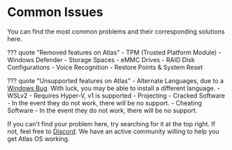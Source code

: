 # Common Issues

You can find the most common problems and their corresponding solutions here.

??? quote "Removed features on Atlas"
    - TPM (Trusted Platform Module)
    - Windows Defender
    - Storage Spaces
    - eMMC Drives
    - RAID Disk Configurations
    - Voice Recognition
    - Restore Points & System Reset

??? quote "Unsupported features on Atlas"
    - Alternate Languages, due to a [Windows Bug](https://docs.microsoft.com/en-us/windows-hardware/manufacture/desktop/language-packs-known-issue). With luck, you may be able to install a different language.
    - WSLv2 - Requires Hyper-V, v1 is supported
    - Projecting
    - Cracked Software - In the event they do not work, there will be no support.
    - Cheating Software - In the event they do not work, there will be no support.

If you can't find your problem here, try searching for it at the top right. If not, feel free to [Discord](https://discord.com/servers/atlas-795710270000332800). We have an active community willing to help you get Atlas OS working.
